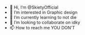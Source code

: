 - 👋 Hi, I’m @SkietyOfficial
- 👀 I’m interested in Graphic design
- 🌱 I’m currently learning to not die
- 💞️ I’m looking to collaborate on idky
- 📫 How to reach me YOU DON'T

